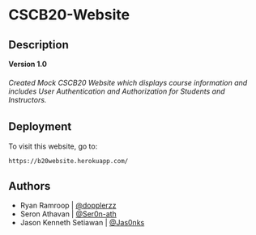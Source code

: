 # CSCB20-Website

## Description

**Version 1.0**

###### Created Mock CSCB20 Website which displays course information and includes User Authentication and Authorization for Students and Instructors.

## Deployment

To visit this website, go to:

```bash
https://b20website.herokuapp.com/
```

## Authors

- Ryan Ramroop | [@dopplerzz](https://github.com/dopplerzz)
- Seron Athavan | [@Ser0n-ath](https://github.com/Ser0n-ath)
- Jason Kenneth Setiawan | [@Jas0nks](https://github.com/Jas0nks)

